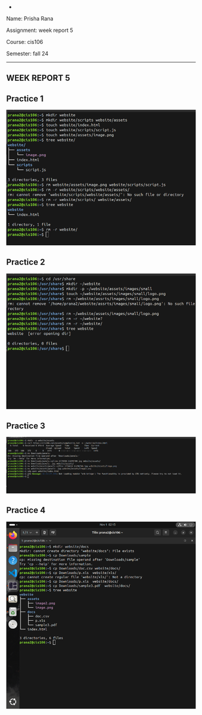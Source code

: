 -
Name: Prisha Rana

Assignment: week report 5

Course: cis106

Semester: fall 24

-----

## WEEK REPORT 5

## Practice 1 
![alt text](practice1_lab5.png)

## Practice 2
![alt text](prac2_lab5.png)

## Practice 3 
![alt text](prac3_wr5.png) 

## Practice 4
![alt text](prac4_wr5.png)

